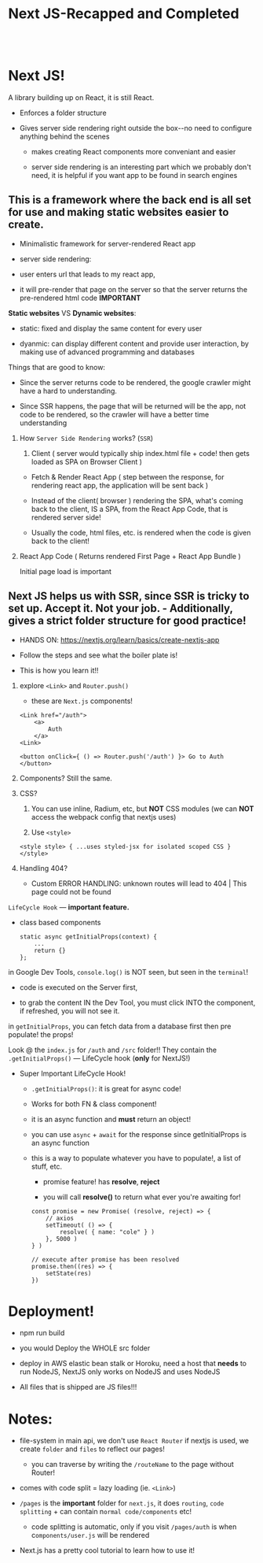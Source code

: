 # Next JS-Recapped and Completed

<br>
<br>

# Next JS!

A library building up on React, it is still React.

-   Enforces a folder structure

-   Gives server side rendering right outside the box--no need to configure anything behind the scenes

    -   makes creating React components more conveniant and easier

    -   server side rendering is an interesting part which we probably don't need, it is helpful if you want app to be found in search engines

## This is a framework where the back end is all set for use and making static websites easier to create.

-   Minimalistic framework for server-rendered React app

-   server side rendering:

-   user enters url that leads to my react app,

-   it will pre-render that page on the server so that the server returns the pre-rendered html code **IMPORTANT**

**Static websites** VS **Dynamic websites**:

-   static: fixed and display the same content for every user

-   dyanmic: can display different content and provide user interaction, by making use of advanced programming and databases

Things that are good to know:

-   Since the server returns code to be rendered, the google crawler might have a hard to understanding.

-   Since SSR happens, the page that will be returned will be the app, not code to be rendered, so the crawler will have a better time understanding

1.  How `Server Side Rendering` works? (`SSR`)

    1. Client ( server would typically ship index.html file + code! then gets loaded as SPA on Browser Client )

    -   Fetch & Render React App ( step between the response, for rendering react app, the application will be sent back )

    -   Instead of the client( browser ) rendering the SPA, what's coming back to the client, IS a SPA, from the React App Code, that is rendered server side!

    -   Usually the code, html files, etc. is rendered when the code is given back to the client!

2.  React App Code ( Returns rendered First Page + React App Bundle )

    Initial page load is important

## Next JS helps us with SSR, since SSR is tricky to set up. Accept it. Not your job. - Additionally, gives a strict folder structure for good practice!

-   HANDS ON: https://nextjs.org/learn/basics/create-nextjs-app

-   Follow the steps and see what the boiler plate is!

-   This is how you learn it!!

1. explore `<Link>` and `Router.push()`

    - these are `Next.js` components!

    ```
    <Link href="/auth">
        <a>
            Auth
        </a>
    <Link>
    ```

    ```
    <button onClick={ () => Router.push('/auth') }> Go to Auth </button>
    ```

2. Components? Still the same.

3. CSS?

    1. You can use inline, Radium, etc, but **NOT** CSS modules (we can **NOT** access the webpack config that nextjs uses)

    2. Use `<style>`

    `<style style> { ...uses styled-jsx for isolated scoped CSS } </style>`

4. Handling 404?

    - Custom ERROR HANDLING: unknown routes will lead to 404 | This page could not be found

`LifeCycle Hook` &mdash; **important feature.**

-   class based components

    ```
    static async getInitialProps(context) {
        ...
        return {}
    };
    ```

in Google Dev Tools, `console.log()` is NOT seen, but seen in the `terminal`!

-   code is executed on the Server first,

-   to grab the content IN the Dev Tool, you must click INTO the component, if refreshed, you will not see it.

in `getInitialProps`, you can fetch data from a database first then pre populate! the props!

Look @ the `index.js` for `/auth` and `/src` folder!! They contain the `.getInitialProps()` &mdash; LifeCycle hook (**only** for NextJS!)

-   Super Important LifeCycle Hook!

    -   `.getInitialProps()`: it is great for async code!

    -   Works for both FN & class component!

    -   it is an async function and **must** return an object!

    -   you can use `async` + `await` for the response since getInitialProps is an async function

    -   this is a way to populate whatever you have to populate!, a list of stuff, etc.

        -   promise feature! has **resolve**, **reject**

        -   you will call **resolve()** to return what ever you're awaiting for!

        ```
        const promise = new Promise( (resolve, reject) => {
            // axios
            setTimeout( () => {
                resolve( { name: "cole" } )
            }, 5000 )
        } )

        // execute after promise has been resolved
        promise.then((res) => {
            setState(res)
        })
        ```

# Deployment!

-   npm run build

-   you would Deploy the WHOLE src folder

-   deploy in AWS elastic bean stalk or Horoku, need a host that **needs** to run NodeJS, NextJS only works on NodeJS and uses NodeJS

-   All files that is shipped are JS files!!!

# Notes:

-   file-system in main api, we don't use `React Router` if nextjs is used, we create `folder` and `files` to reflect our pages!

    -   you can traverse by writing the `/routeName` to the page without Router!

-   comes with code split = lazy loading (ie. `<Link>`)

-   `/pages` is the **important** folder for `next.js`, it does `routing`, `code splitting` + can contain n`ormal code/components` etc!

    -   code splitting is automatic, only if you visit `/pages/auth` is when c`omponents/user.js` will be rendered

-   Next.js has a pretty cool tutorial to learn how to use it!
